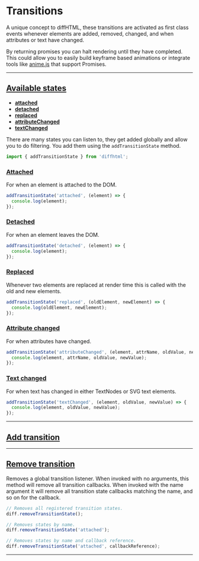 # Transitions

A unique concept to diffHTML, these transitions are activated as first class
events whenever elements are added, removed, changed, and when attributes or
text have changed.

By returning promises you can halt rendering until they have completed. This
could allow you to easily build keyframe based animations or integrate tools
like [anime.js](https://animejs.com/documentation/#finishedPromise) that
support Promises.

<a name="available-states"></a>

---

## <a href="#available-states">Available states</a>

- [**attached**](#attached)
- [**detached**](#detached)
- [**replaced**](#replaced)
- [**attributeChanged**](#attribute-changed)
- [**textChanged**](#text-changed)

There are many states you can listen to, they get added globally and allow you
to do filtering. You add them using the `addTransitionState` method.

```js
import { addTransitionState } from 'diffhtml';
```

### <a name="attached" href="#attached">Attached</a>

For when an element is attached to the DOM.

```js
addTransitionState('attached', (element) => {
  console.log(element);
});
```

### <a name="detached" href="#detached">Detached</a>

For when an element leaves the DOM.

```js
addTransitionState('detached', (element) => {
  console.log(element);
});
```

### <a name="replaced" href="#replaced">Replaced</a>

Whenever two elements are replaced at render time this is called with the old
and new elements.

```js
addTransitionState('replaced', (oldElement, newElement) => {
  console.log(oldElement, newElement);
});
```

### <a name="attribute-changed" href="#attribute-changed">Attribute changed</a>

For when attributes have changed.

```js
addTransitionState('attributeChanged', (element, attrName, oldValue, newValue) => {
  console.log(element, attrName, oldValue, newValue);
});
```

### <a name="text-changed" href="#text-changed">Text changed</a>

For when text has changed in either TextNodes or SVG text elements.

```js
addTransitionState('textChanged', (element, oldValue, newValue) => {
  console.log(element, oldValue, newValue);
});
```

<a name="add-transition"></a>

---

## <a href="#add-transition">Add transition</a>

<a name="remove-transition"></a>

---

## <a href="#remove-transition">Remove transition</a>

Removes a global transition listener. When invoked with no arguments, this
method will remove all transition callbacks. When invoked with the name
argument it will remove all transition state callbacks matching the name, and
so on for the callback.

``` javascript
// Removes all registered transition states.
diff.removeTransitionState();

// Removes states by name.
diff.removeTransitionState('attached');

// Removes states by name and callback reference.
diff.removeTransitionState('attached', callbackReference);
```

---
